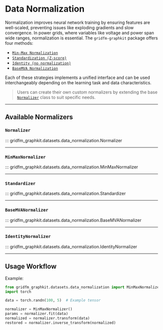 # Data Normalization



Normalization improves neural network training by ensuring features are well-scaled, preventing issues like exploding gradients and slow convergence. In power grids, where variables like voltage and power span wide ranges, normalization is essential.
The `gridfm-graphkit` package offers four methods:

- [`Min-Max Normalization`](#minmaxnormalizer)
- [`Standardization (Z-score)`](#standardizer)
- [`Identity (no normalization)`](#identitynormalizer)
- [`BaseMVA Normalization`](#basemvanormalizer)

Each of these strategies implements a unified interface and can be used interchangeably depending on the learning task and data characteristics.

> Users can create their own custom normalizers by extending the base [`Normalizer`](#normalizer) class to suit specific needs.


---

## Available Normalizers

### `Normalizer`

::: gridfm_graphkit.datasets.data_normalization.Normalizer

---

### `MinMaxNormalizer`

::: gridfm_graphkit.datasets.data_normalization.MinMaxNormalizer

---

### `Standardizer`

::: gridfm_graphkit.datasets.data_normalization.Standardizer

---

### `BaseMVANormalizer`

::: gridfm_graphkit.datasets.data_normalization.BaseMVANormalizer

---

### `IdentityNormalizer`

::: gridfm_graphkit.datasets.data_normalization.IdentityNormalizer

---

## Usage Workflow

Example:

```python
from gridfm_graphkit.datasets.data_normalization import MinMaxNormalizer
import torch

data = torch.randn(100, 5)  # Example tensor

normalizer = MinMaxNormalizer()
params = normalizer.fit(data)
normalized = normalizer.transform(data)
restored = normalizer.inverse_transform(normalized)
```
